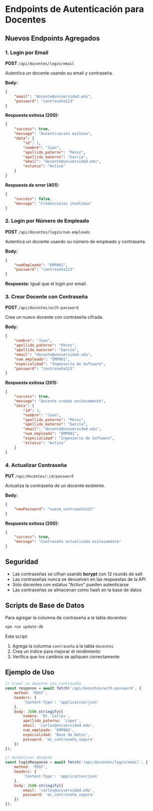 # Endpoints de Autenticación para Docentes

## Nuevos Endpoints Agregados

### 1. Login por Email
**POST** `/api/docentes/login/email`

Autentica un docente usando su email y contraseña.

**Body:**
```json
{
    "email": "docente@universidad.edu",
    "password": "contraseña123"
}
```

**Respuesta exitosa (200):**
```json
{
    "success": true,
    "message": "Autenticación exitosa",
    "data": {
        "id": 1,
        "nombre": "Juan",
        "apellido_paterno": "Pérez",
        "apellido_materno": "García",
        "email": "docente@universidad.edu",
        "estatus": "Activo"
    }
}
```

**Respuesta de error (401):**
```json
{
    "success": false,
    "message": "Credenciales inválidas"
}
```

### 2. Login por Número de Empleado
**POST** `/api/docentes/login/num-empleado`

Autentica un docente usando su número de empleado y contraseña.

**Body:**
```json
{
    "numEmpleado": "EMP001",
    "password": "contraseña123"
}
```

**Respuesta:** Igual que el login por email.

### 3. Crear Docente con Contraseña
**POST** `/api/docentes/with-password`

Crea un nuevo docente con contraseña cifrada.

**Body:**
```json
{
    "nombre": "Juan",
    "apellido_paterno": "Pérez",
    "apellido_materno": "García",
    "email": "docente@universidad.edu",
    "num_empleado": "EMP001",
    "especialidad": "Ingeniería de Software",
    "password": "contraseña123"
}
```

**Respuesta exitosa (201):**
```json
{
    "success": true,
    "message": "Docente creado exitosamente",
    "data": {
        "id": 1,
        "nombre": "Juan",
        "apellido_paterno": "Pérez",
        "apellido_materno": "García",
        "email": "docente@universidad.edu",
        "num_empleado": "EMP001",
        "especialidad": "Ingeniería de Software",
        "estatus": "Activo"
    }
}
```

### 4. Actualizar Contraseña
**PUT** `/api/docentes/:id/password`

Actualiza la contraseña de un docente existente.

**Body:**
```json
{
    "newPassword": "nueva_contraseña123"
}
```

**Respuesta exitosa (200):**
```json
{
    "success": true,
    "message": "Contraseña actualizada exitosamente"
}
```

## Seguridad

- Las contraseñas se cifran usando **bcrypt** con 12 rounds de salt
- Las contraseñas nunca se devuelven en las respuestas de la API
- Solo docentes con estatus "Activo" pueden autenticarse
- Las contraseñas se almacenan como hash en la base de datos

## Scripts de Base de Datos

Para agregar la columna de contraseña a la tabla docentes:

```bash
npm run update-db
```

Este script:
1. Agrega la columna `contraseña` a la tabla `docentes`
2. Crea un índice para mejorar el rendimiento
3. Verifica que los cambios se apliquen correctamente

## Ejemplo de Uso

```javascript
// Crear un docente con contraseña
const response = await fetch('/api/docentes/with-password', {
    method: 'POST',
    headers: {
        'Content-Type': 'application/json'
    },
    body: JSON.stringify({
        nombre: 'Dr. Carlos',
        apellido_paterno: 'López',
        email: 'carlos@universidad.edu',
        num_empleado: 'EMP002',
        especialidad: 'Base de Datos',
        password: 'mi_contraseña_segura'
    })
});

// Autenticar docente
const loginResponse = await fetch('/api/docentes/login/email', {
    method: 'POST',
    headers: {
        'Content-Type': 'application/json'
    },
    body: JSON.stringify({
        email: 'carlos@universidad.edu',
        password: 'mi_contraseña_segura'
    })
});
```
